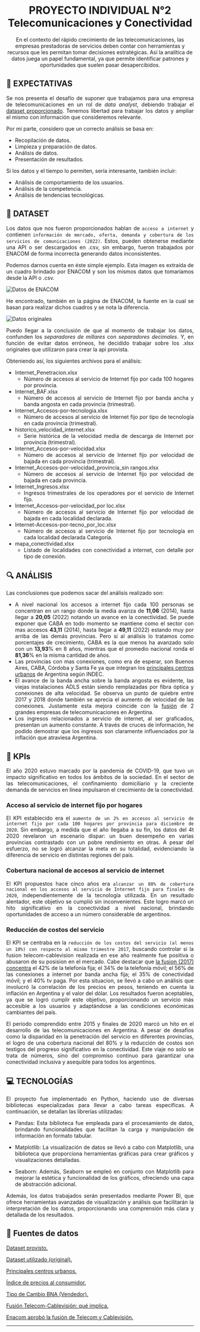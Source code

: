 <div align="center">
<h1>
PROYECTO INDIVIDUAL N°2 
</br>
Telecomunicaciones y Conectividad
</h1>
En el contexto del rápido crecimiento de las telecomunicaciones, las empresas prestadoras de servicios deben contar con herramientas y recursos que les permitan tomar decisiones estratégicas. Así la analítica de datos juega un papel fundamental, ya que permite identificar patrones y oportunidades que suelen pasar desapercibidos.
</div>
<div align="justify">

## 👀 EXPECTATIVAS 
Se nos presenta el desafío de suponer que trabajamos para una empresa de telecomunicaciones en un rol de *data analyst*, debiendo trabajar el [dataset proporcionado](https://datosabiertos.enacom.gob.ar/dashboards/20000/acceso-a-internet/). Tenemos libertad para trabajar los datos y ampliar el mismo con información que consideremos relevante.

Por mi parte, considero que un correcto análisis se basa en:
+ Recopilación de datos.
+ Limpieza y preparación de datos.
+ Análisis de datos.
+ Presentación de resultados.

Si los datos y el tiempo lo permiten, sería interesante, también incluir:
+ Análisis de comportamiento de los usuarios.
+ Análisis de la competencia.
+ Análisis de tendencias tecnológicas.

## 📂 DATASET
Los datos que nos fueron proporcionados hablan de `acceso a internet` y contienen `información de mercado, oferta, demanda y cobertura de los servicios de comunicaciones (2022)`. Estos, pueden obtenerse mediante una API o ser descargados en .csv, sin embargo, fueron trabajados por ENACOM de forma incorrecta generando datos inconsistentes.

Podemos darnos cuenta en éste simple ejemplo.
Esta imagen es extraída de un cuadro brindado por ENACOM y son los mismos datos que tomaríamos desde la API o .csv.

![Datos de ENACOM](_src/ENACOM_mal.png)

He encontrado, también en la página de ENACOM, la fuente en la cual se basan para realizar dichos cuadros y se nota la diferencia.

![Datos originales](_src/ENACOM_bien.png)

Puedo llegar a la conclusión de que al momento de trabajar los datos, confunden los *separadores de millares* con *separadores decimales*. Y, en función de evitar datos erróneos, he decidido trabajar sobre los .xlsx originales que utilizaron para crear la api provista.

Obteniendo así, los siguientes archivos para el análisis:
-   Internet_Penetracion.xlsx
    - Número de accesos al servicio de Internet fijo por cada 100 hogares por provincia.
-   Internet_BAF.xlsx
    - Número de accesos al servicio de Internet fijo por banda ancha y banda angosta en cada provincia (trimestral).
-   Internet_Accesos-por-tecnologia.xlsx
    - Número de accesos al servicio de Internet fijo por tipo de tecnología en cada provincia (trimestral).
-   historico_velocidad_internet.xlsx
    - Serie histórica de la velocidad media de descarga de Internet por provincia (trimestral).
-   Internet_Accesos-por-velocidad.xlsx
    - Número de accesos al servicio de Internet fijo por velocidad de bajada en cada provincia (trimestral).
-   Internet_Accesos-por-velocidad_provincia_sin rangos.xlsx
    - Número de accesos al servicio de Internet fijo por velocidad de bajada en cada provincia.
-   Internet_Ingresos.xlsx
    - Ingresos trimestrales de los operadores por el servicio de Internet fijo.
-   Internet_Accesos-por-velocidad_por loc.xlsx
    - Número de accesos al servicio de Internet fijo por velocidad de bajada en cada localidad declarada.
-   Internet-Accesos-por-tecno_por_loc.xlsx
    - Número de accesos al servicio de Internet fijo por tecnología en cada localidad declarada Categoría.
-   mapa_conectividad.xlsx
    - Listado de localidades con conectividad a internet, con detalle por tipo de conexión.

## 🔍 ANÁLISIS
Las conclusiones que podemos sacar del análisis realizado son:
-	A nivel nacional los accesos a internet fijo cada 100 personas se concentran en un rango donde la media avanza de **11,06** (2014), hasta llegar a **20,05** (2022) notando un avance en la conectividad. Se puede exponer que CABA en todo momento se mantiene como el sector con mas accesos **43,11** (2014), hasta llegar a **49,11** (2022) estando muy por arriba de las demás provincias. Pero si al análisis lo tratamos como porcentajes de crecimiento, CABA es la que menos ha avanzado solo con un **13,93**% en 8 años, mientras que el promedio nacional ronda el **81,36**% en la misma cantidad de años.
-	Las provincias con mas conexiones, como era de esperar, son Buenos Aires, CABA, Córdoba y Santa Fe ya que integran los [principales centros urbanos](https://www.argentina.gob.ar/pais/poblacion/centros) de Argentina según INDEC.
-	El avance de la banda ancha sobre la banda angosta es evidente, las viejas instalaciones ADLS están siendo remplazadas por fibra óptica y conexiones de alta velocidad. Se observa un punto de quiebre entre 2017 y 2018 donde también se aprecia el aumento de velocidad de las conexiones. Justamente esta mejora coincide con la [fusión]( https://www.enacom.gob.ar/institucional/enacom-aprobo-la-fusion-de-telecom-de-argentina-s-a--y-cablevision-s-a-_n1838) de 2 grandes empresas de telecomunicaciones en Argentina.
-	Los ingresos relacionados a servicio de internet, al ser graficados, presentan un aumento constante. A través de cruces de información, he podido demostrar que los ingresos son claramente influenciados por la inflación que atraviesa Argentina.

## 🚥  KPIs
El año 2020 estuvo marcado por la pandemia de COVID-19, que tuvo un impacto significativo en todos los ámbitos de la sociedad. En el sector de las telecomunicaciones, el confinamiento domiciliario y la creciente demanda de servicios en línea impulsaron el crecimiento de la conectividad.

### Acceso al servicio de internet fijo por hogares
El KPI establecido era el `aumento de un 2% en accesos al servicio de internet fijo por cada 100 hogares por provincia para diciembre de 2020`. Sin embargo, a medida que el año llegaba a su fin, los datos del 4t 2020 revelaron un escenario dispar: un buen desempeño en varias provincias contrastado con un pobre rendimiento en otras. A pesar del esfuerzo, no se logró alcanzar la meta en su totalidad, evidenciando la diferencia de servicio en distintas regiones del país.

### Cobertura nacional de accesos al servicio de internet
El KPI propuestos hace cinco años era `alcanzar un 80% de cobertura nacional en los accesos al servicio de Internet fijo para finales de 2020`, independientemente de la tecnología utilizada. En un resultado alentador, este objetivo se cumplió sin inconvenientes. Este logro marcó un hito significativo en la conectividad a nivel nacional, brindando oportunidades de acceso a un número considerable de argentinos.

### Reducción de costos del servicio
El KPI se centraba en la `reducción de los costos del servicio (al menos un 10%) con respecto al mismo trimestre 2017`, buscando controlar si la fusion telecom-cablevision realizada en ese año realmente fue positiva o abusaron de su posision en el mercado. Cabe destacar que [la fusion (2017) concentra]( https://chequeado.com/el-explicador/fusion-telecom-cablevision-que-implica-y-como-se-llego-a-la-situacion-actual/) el 42% de la telefonía fija; el 34% de la telefonía móvil; el 56% de las conexiones a internet por banda ancha fija; el 35% de conectividad móvil; y el 40% tv paga. Por esta situacion, se llevó a cabo un análisis que involucró la correlación de los precios en pesos, teniendo en cuenta la inflación en Argentina y el valor del dólar. Los resultados fueron aceptables, ya que se logró cumplir este objetivo, proporcionando un servicio más accesible a los usuarios y adaptándose a las condiciones económicas cambiantes del país.


El período comprendido entre 2015 y finales de 2020 marcó un hito en el desarrollo de las telecomunicaciones en Argentina. A pesar de desafíos como la disparidad en la penetración del servicio en diferentes provincias, el logro de una cobertura nacional del 80% y la reducción de costos son testigos del progreso significativo en la conectividad. Este viaje no solo se trata de números, sino del compromiso continuo para garantizar una conectividad inclusiva y asequible para todos los argentinos.



## 💻 TECNOLOGÍAS
El proyecto fue implementado en Python, haciendo uso de diversas bibliotecas especializadas para llevar a cabo tareas específicas. A continuación, se detallan las librerías utilizadas:

+ Pandas: Esta biblioteca fue empleada para el procesamiento de datos, brindando funcionalidades que facilitan la carga y manipulación de información en formato tabular.

+ Matplotlib: La visualización de datos se llevó a cabo con Matplotlib, una biblioteca que proporciona herramientas gráficas para crear gráficos y visualizaciones detalladas.

+ Seaborn: Además, Seaborn se empleó en conjunto con Matplotlib para mejorar la estética y funcionalidad de los gráficos, ofreciendo una capa de abstracción adicional.

Además, los datos trabajados serán presentados mediante Power BI, que ofrece herramientas avanzadas de visualización y análisis que facilitarán la interpretación de los datos, proporcionando una comprensión más clara y detallada de los resultados.


## 📰 Fuentes de datos

[Dataset provisto.](https://datosabiertos.enacom.gob.ar/dashboards/20000/acceso-a-internet/)

[Dataset utilizado (original).](https://datosabiertos.enacom.gob.ar/dashboards/20000/acceso-a-internet/)

[Principales centros urbanos.](https://www.argentina.gob.ar/pais/poblacion/centros)

[Índice de precios al consumidor.](https://www.indec.gob.ar/indec/web/Nivel4-Tema-3-5-31)

[Tipo de Cambio BNA (Vendedor).](https://datos.gob.ar/series/api/series/?ids=168.1_T_CAMBIOR_D_0_0_26&limit=5000&representation_mode=value&chartType=column&collapse=quarter&collapse_aggregation=end_of_period)

[Fusión Telecom-Cablevisión: qué implica.](https://chequeado.com/el-explicador/fusion-telecom-cablevision-que-implica-y-como-se-llego-a-la-situacion-actual/)

[Enacom aprobó la fusión de Telecom y Cablevisión.](https://www.enacom.gob.ar/institucional/enacom-aprobo-la-fusion-de-telecom-de-argentina-s-a--y-cablevision-s-a-_n1838)

-----------







</div>